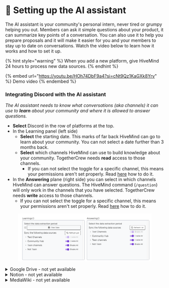 # 🎒 Setting up the AI assistant

The AI assistant is your community's personal intern, never tired or grumpy helping you out. Members can ask it simple questions about your product, it can summarize key points of a conversation. You can also use it to help you prepare proposals and it will make it easier for you and your members to stay up to date on conversations. Watch the video below to learn how it works and how to set it up.

{% hint style="warning" %}
When you add a new platform, give HiveMind 24 hours to process new data sources.
{% endhint %}

{% embed url="https://youtu.be/HOh74DbF9a4?si=cNt9Qz1KaGXk8Yrv" %}
Demo video
{% endembed %}



### Integrating Discord with the AI assistant

_The AI assistant needs to know what conversations (aka channels) it can use to **learn** about your community and where it is allowed to answer questions._

* **Select** Discord in the row of platforms at the top.
* In the Learning panel (left side)
  * **Select** the starting date. This marks of far back HiveMind can go to learn about your community. You can not select a date further than 3 months back.&#x20;
  * **Select** which channels HiveMind can use to build knowledge about your community. TogetherCrew needs **read** access to those channels.
    * If you can not select the toggle for a specific channel, this means your permissions aren't set properly. Read [here](adding-platforms/permission-settings-for-discord.md) how to do it.
* In the **Answering** plane (right side) you can select in which channels HiveMind can answer questions. The HiveMind command (`/question`) will only work in the channels that you have selected. TogetherCrew needs **write** access to those channels.&#x20;
  * If you can not select the toggle for a specific channel, this means your permissions aren't set properly. Read [here](adding-platforms/permission-settings-for-discord.md) how to do it.

<figure><img src="../.gitbook/assets/hivemind - discord" alt=""><figcaption></figcaption></figure>

<details>

<summary>Google Drive - not yet available</summary>

![](<../.gitbook/assets/hivemind - google drive>)

_HiveMind will know the content and metadata about your files._

* **Select** GDrive in the top row of platforms.
* Add the shared drive, folder or page ids. You can not add the connected account's personal drive, only shared drives. You can add folders and files of the connected account.
* You'll find the id of a shared drive, folder, or file in its url.
  * To add **folder ids, i**n a new tab, **open** your Google Drive and go to the folder you want HiveMind to have access to. Now in the address bar, **copy** everything after the last slash. For example the folder TogetherCrew has the url [`https://drive.google.com/drive/folders/1-4y1kMFOyu244mmhVdKym_YGAWKB4c1G`](https://drive.google.com/drive/folders/1-4y1kMFOyu244mmhVdKym_YGAWKB4c1G). I'm adding `1-4y1kMFOyu244mmhVdKym_YGAWKB4c1G` into the form field **folder id**. Press enter after you pasted the id.
  * To add **Files ids**, follow the same steps and add the id in the form field **Files ids**. The id is the string after `/d/` and the next slash `/.` Press enter after you pasted the id.
  * To add shared drive, follow the same steps. The id is the string after `/folders/`. Press enter after you pasted the id.

</details>

<details>

<summary>Notion - not yet available</summary>

![](<../.gitbook/assets/Hivemind - notion.png>)

_HiveMind will know the content and metadata about your files._

To connect the Notion platform to the HiveMind module you need to add the specific page and database ids. You find the ids as part of the page or database url.&#x20;

* **Select** Notion in the top row of platforms.
* Now you have to  give HiveMind access to specific pages and databases. You do this by adding their id. **Open Notion** in a **browser.**
* You'll find the id of a page or database in its url.
  * To add a **Notion page**, in a new tab **open** Notion and navigate to the page you want HiveMind to have access to.&#x20;
    * Now in the address bar, **copy** the string of letters and numbers that come after the human readable string. For example, the url for RnDAO's welcome page in Notion is [`https://www.notion.so/rndadocs/Welcome-to-RnDAO-1fe31552c82a45278e7a30a8d9cb89f1`](https://www.notion.so/rndadocs/Welcome-to-RnDAO-1fe31552c82a45278e7a30a8d9cb89f1). To make this page available to HiveMind, add `1fe31552c82a45278e7a30a8d9cb89f1`.
    * Press enter after you pasted the id.
  * To add a **Notion Database**, navigate to the database you want HiveMind to have access to.&#x20;
    * From the url in the address bar, copy the string between the last slash `/` and the question mark `?`. For example, the URL for RnDAO's database of ventures is [`https://www.notion.so/rndadocs/9bb634baa80542e1adf64b8d9b0716db?v=72d1ea9cc19f4f6e876767d9e7647649`](https://www.notion.so/rndadocs/9bb634baa80542e1adf64b8d9b0716db?v=72d1ea9cc19f4f6e876767d9e7647649). The database id is `9bb634baa80542e1adf64b8d9b0716db.`
    * Press enter after you pasted the id.

</details>

<details>

<summary>MediaWiki - not yet available</summary>

* You need to add the individual pages you want HiveMind to have access to. Go to your url and **add** the slug (word after the final backslash `/`) in the field page id.

</details>
